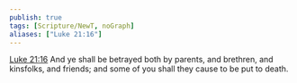 ```yaml
---
publish: true
tags: [Scripture/NewT, noGraph]
aliases: ["Luke 21:16"]
---
```

[Luke 21:16](https://churchofjesuschrist.org/study/scriptures/nt/luke/21?lang=eng&id=p16#p16) And ye shall be betrayed both by parents, and brethren, and kinsfolks, and friends; and some of you shall they cause to be put to death.
